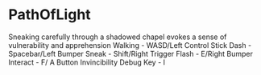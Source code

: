 # PathOfLight
 Sneaking carefully through a shadowed chapel evokes a sense of vulnerability and apprehension
Walking - WASD/Left Control Stick
Dash - Spacebar/Left Bumper
Sneak - Shift/Right Trigger
Flash - E/Right Bumper
Interact - F/ A Button
Invincibility Debug Key - I

